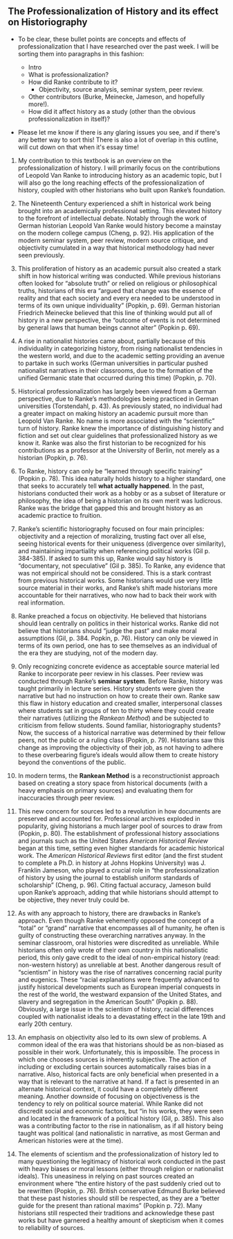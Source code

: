 ## The Professionalization of History and its effect on Historiography
- To be clear, these bullet points are concepts and effects of professionalization that I have researched over the past week. I will be sorting them into paragraphs in this fashion:
  - Intro
  - What is professionalization?
  - How did Ranke contribute to it?
	  - Objectivity, source analysis, seminar system, peer review.
  - Other contributors (Burke, Meinecke, Jameson, and hopefully more!). 
  - How did it affect history as a study (other than the obvious professionalization in itself)?
  
- Please let me know if there is any glaring issues you see, and if there's any better way to sort this! There is also a lot of overlap in this outline, will cut down on that when it's essay time!

1. My contribution to this textbook is an overview on the professionalization of history. I will primarily focus on the contributions of Leopold Van Ranke to introducing history as an academic topic, but I will also go the long reaching effects of the professionalization of history, coupled with other historians who built upon Ranke’s foundation.

2. The Nineteenth Century experienced a shift in historical work being brought into an academically professional setting. This elevated history to the forefront of intellectual debate. Notably through the work of German historian Leopold Van Ranke would history become a mainstay on the modern college campus (Cheng, p. 92). His application of the modern seminar system, peer review, modern source critique, and objectivity cumulated in a way that historical methodology had never seen previously. 

3. This proliferation of history as an academic pursuit also created a stark shift in how historical writing was conducted. While previous historians often looked for “absolute truth” or relied on religious or philosophical truths, historians of this era “argued that change was the essence of reality and that each society and every era needed to be understood in terms of its own unique individuality” (Popkin, p. 69). German historian Friedrich Meinecke believed that this line of thinking would put all of history in a new perspective, the “outcome of events is not determined by general laws that human beings cannot alter” (Popkin p. 69). 

4. A rise in nationalist histories came about, partially because of this individuality in categorizing history, from rising nationalist tendencies in the western world, and due to the academic setting providing an avenue to partake in such works (German universities in particular pushed nationalist narratives in their classrooms, due to the formation of the unified Germanic state that occurred during this time) (Popkin, p. 70).

5. Historical professionalization has largely been viewed from a German perspective, due to Ranke’s methodologies being practiced in German universities (Torstendahl, p. 43). As previously stated, no individual had a greater impact on making history an academic pursuit more than Leopold Van Ranke. No name is more associated with the “scientific” turn of history. Ranke knew the importance of distinguishing history and fiction and set out clear guidelines that professionalized history as we know it. Ranke was also the first historian to be recognized for his contributions as a professor at the University of Berlin, not merely as a historian (Popkin, p. 76).

6. To Ranke, history can only be “learned through specific training” (Popkin p. 78). This idea naturally holds history to a higher standard, one that seeks to accurately tell **what actually happened**. In the past, historians conducted their work as a hobby or as a subset of literature or philosophy, the idea of being a historian on its own merit was ludicrous. Ranke was the bridge that gapped this and brought history as an academic practice to fruition. 

7. Ranke’s scientific historiography focused on four main principles: objectivity and a rejection of moralizing, trusting fact over all else, seeing historical events for their uniqueness (divergence over similarity), and maintaining impartiality when referencing political works (Gil p. 384-385).  If asked to sum this up, Ranke would say history is “documentary, not speculative” (Gil p. 385). To Ranke, any evidence that was not empirical should not be considered. This is a stark contrast from previous historical works. Some historians would use very little source material in their works, and Ranke’s shift made historians more accountable for their narratives, who now had to back their work with real information. 

8. Ranke preached a focus on objectivity. He believed that historians should lean centrally on politics in their historical works. Ranke did not believe that historians should “judge the past” and make moral assumptions (Gil, p. 384. Popkin, p. 76). History can only be viewed in terms of its own period, one has to see themselves as an individual of the era they are studying, not of the modern day.

9. Only recognizing concrete evidence as acceptable source material led Ranke to incorporate peer review in his classes. Peer review was conducted through Ranke’s **seminar system**. Before Ranke, history was taught primarily in lecture series. History students were given the narrative but had no instruction on how to create their own. Ranke saw this flaw in history education and created smaller, interpersonal classes where students sat in groups of ten to thirty where they could create their narratives (utilizing the *Rankean Method*) and be subjected to criticism from fellow students. Sound familiar, historiography students? Now, the success of a historical narrative was determined by their fellow peers, not the public or a ruling class (Popkin, p. 79). Historians saw this change as improving the objectivity of their job, as not having to adhere to these overbearing figure’s ideals would allow them to create history beyond the conventions of the public. 

10. In modern terms, the **Rankean Method** is a reconstructionist approach based on creating a story space from historical documents (with a heavy emphasis on primary sources) and evaluating them for inaccuracies through peer review. 

11. This new concern for sources led to a revolution in how documents are preserved and accounted for. Professional archives exploded in popularity, giving historians a much larger pool of sources to draw from (Popkin, p. 80). The establishment of professional history associations and journals such as the United States *American Historical Review* began at this time, setting even higher standards for academic historical work. The *American Historical Reviews* first editor (and the first student to complete a Ph.D. in history at Johns Hopkins University) was J. Franklin Jameson, who played a crucial role in “the professionalization of history by using the journal to establish uniform standards of scholarship” (Cheng, p. 96). Citing factual accuracy, Jameson build upon Ranke’s approach, adding that while historians should attempt to be objective, they never truly could be. 

12. As with any approach to history, there are drawbacks in Ranke’s approach. Even though Ranke vehemently opposed the concept of a “total” or “grand” narrative that encompasses all of humanity, he often is guilty of constructing these overarching narratives anyway. In the seminar classroom, oral histories were discredited as unreliable. While historians often only wrote of their own country in this nationalistic period, this only gave credit to the ideal of non-empirical history (read: non-western history) as unreliable at best. Another dangerous result of “scientism” in history was the rise of narratives concerning racial purity and eugenics. These “racial explanations were frequently advanced to justify historical developments such as European imperial conquests in the rest of the world, the westward expansion of the United States, and slavery and segregation in the American South” (Popkin p. 88). Obviously, a large issue in the scientism of history, racial differences coupled with nationalist ideals to a devastating effect in the late 19th and early 20th century. 

13. An emphasis on objectivity also led to its own slew of problems. A common ideal of the era was that historians should be as non-biased as possible in their work. Unfortunately, this is impossible. The process in which one chooses sources is inherently subjective. The action of including or excluding certain sources automatically raises bias in a narrative. Also, historical facts are only beneficial when presented in a way that is relevant to the narrative at hand. If a fact is presented in an alternate historical context, it could have a completely different meaning. Another downside of focusing on objectiveness is the tendency to rely on political source material. While Ranke did not discredit social and economic factors, but “in his works, they were seen and located in the framework of a political history (Gil, p. 385). This also was a contributing factor to the rise in nationalism, as if all history being taught was political (and nationalistic in narrative, as most German and American histories were at the time). 

14. The elements of scientism and the professionalization of history led to many questioning the legitimacy of historical work conducted in the past with heavy biases or moral lessons (either through religion or nationalist ideals). This uneasiness in relying on past sources created an environment where “the entire history of the past suddenly cried out to be rewritten (Popkin, p. 76). British conservative Edmund Burke believed that these past histories should still be respected, as they are a “better guide for the present than rational maxims” (Popkin p. 72). Many historians still respected their traditions and acknowledge these past works but have garnered a healthy amount of skepticism when it comes to reliability of sources. 



